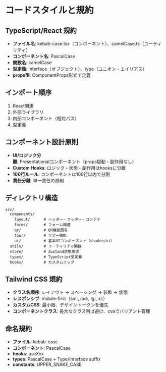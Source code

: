 # コードスタイルと規約

## TypeScript/React 規約
- **ファイル名**: kebab-case.tsx（コンポーネント）、camelCase.ts（ユーティリティ）
- **コンポーネント名**: PascalCase
- **関数名**: camelCase
- **型定義**: interface（オブジェクト）、type（ユニオン・エイリアス）
- **props型**: ComponentProps形式で定義

## インポート順序
1. React関連
2. 外部ライブラリ
3. 内部コンポーネント（相対パス）
4. 型定義

## コンポーネント設計原則
- **UI/ロジック分離**: Presentationalコンポーネント（props駆動・副作用なし）
- **Custom Hooks**: ロジック・状態・副作用はhooksに分離
- **100行ルール**: コンポーネントは100行以内で分割
- **責任分離**: 単一責任の原則

## ディレクトリ構造
```
src/
  components/
    layout/      # ヘッダー・フッター・コンテナ
    forms/       # フォーム関連
    qr/          # QR機能固有
    tour/        # ツアー機能
    ui/          # 基本UIコンポーネント（shadcn/ui）
  utils/         # ユーティリティ関数
  store/         # Zustand状態管理
  types/         # TypeScript型定義
  hooks/         # カスタムフック
```

## Tailwind CSS 規約
- **クラス名順序**: レイアウト → スペーシング → 装飾 → 状態
- **レスポンシブ**: mobile-first（sm:, md:, lg:, xl:）
- **カスタムCSS**: 最小限、デザイントークンを優先
- **コンポーネントクラス**: 長大なクラス列は避け、cvaでバリアント管理

## 命名規約
- **ファイル**: kebab-case
- **コンポーネント**: PascalCase
- **hooks**: useXxx
- **types**: PascalCase + Type/Interface suffix
- **constants**: UPPER_SNAKE_CASE